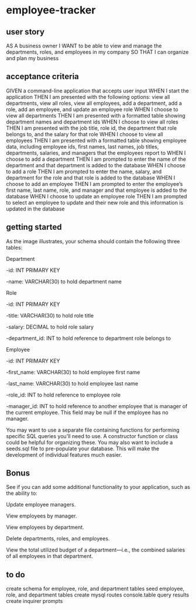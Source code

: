 # employee-tracker

## user story
AS A business owner
I WANT to be able to view and manage the departments, roles, and employees in my company
SO THAT I can organize and plan my business

## acceptance criteria
GIVEN a command-line application that accepts user input
WHEN I start the application
THEN I am presented with the following options: view all departments, view all roles, view all employees, add a department, add a role, add an employee, and update an employee role
WHEN I choose to view all departments
THEN I am presented with a formatted table showing department names and department ids
WHEN I choose to view all roles
THEN I am presented with the job title, role id, the department that role belongs to, and the salary for that role
WHEN I choose to view all employees
THEN I am presented with a formatted table showing employee data, including employee ids, first names, last names, job titles, departments, salaries, and managers that the employees report to
WHEN I choose to add a department
THEN I am prompted to enter the name of the department and that department is added to the database
WHEN I choose to add a role
THEN I am prompted to enter the name, salary, and department for the role and that role is added to the database
WHEN I choose to add an employee
THEN I am prompted to enter the employee’s first name, last name, role, and manager and that employee is added to the database
WHEN I choose to update an employee role
THEN I am prompted to select an employee to update and their new role and this information is updated in the database 

## getting started
As the image illustrates, your schema should contain the following three tables:

Department

  -id: INT PRIMARY KEY

  -name: VARCHAR(30) to hold department name

Role

  -id: INT PRIMARY KEY

  -title: VARCHAR(30) to hold role title

  -salary: DECIMAL to hold role salary

  -department_id: INT to hold reference to department role belongs to

Employee

  -id: INT PRIMARY KEY

  -first_name: VARCHAR(30) to hold employee first name

  -last_name: VARCHAR(30) to hold employee last name

  -role_id: INT to hold reference to employee role

  -manager_id: INT to hold reference to another employee that is manager of the current employee. This field may be null if the employee has no manager.

You may want to use a separate file containing functions for performing specific SQL queries you'll need to use. A constructor function or class could be helpful for organizing these. You may also want to include a seeds.sql file to pre-populate your database. This will make the development of individual features much easier.

## Bonus
See if you can add some additional functionality to your application, such as the ability to:

Update employee managers.

View employees by manager.

View employees by department.

Delete departments, roles, and employees.

View the total utilized budget of a department—i.e., the combined salaries of all employees in that department.

## to do
create schema for employee, role, and department tables
seed employee, role, and department tables
create mysql routes
console.table query results
create inquirer prompts